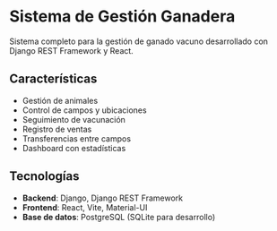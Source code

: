 # Sistema de Gestión Ganadera

Sistema completo para la gestión de ganado vacuno desarrollado con Django REST Framework y React.

## Características

- Gestión de animales 
- Control de campos y ubicaciones
- Seguimiento de vacunación
- Registro de ventas
- Transferencias entre campos
- Dashboard con estadísticas

## Tecnologías

- **Backend**: Django, Django REST Framework
- **Frontend**: React, Vite, Material-UI
- **Base de datos**: PostgreSQL (SQLite para desarrollo)
